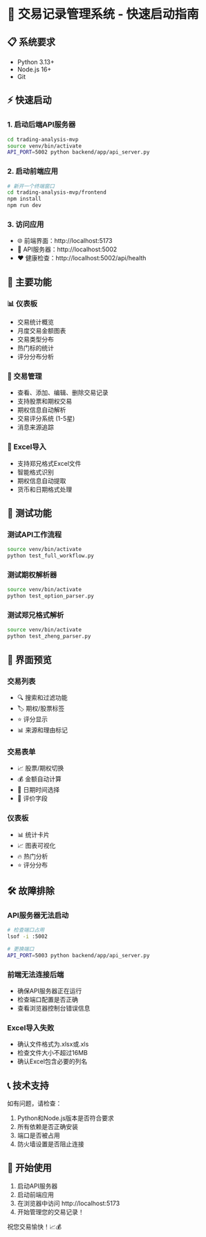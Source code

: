 # 🚀 交易记录管理系统 - 快速启动指南

## 📋 系统要求

- Python 3.13+
- Node.js 16+
- Git

## ⚡ 快速启动

### 1. 启动后端API服务器
```bash
cd trading-analysis-mvp
source venv/bin/activate
API_PORT=5002 python backend/app/api_server.py
```

### 2. 启动前端应用
```bash
# 新开一个终端窗口
cd trading-analysis-mvp/frontend
npm install
npm run dev
```

### 3. 访问应用
- 🌐 前端界面：http://localhost:5173
- 🔗 API服务器：http://localhost:5002
- ❤️ 健康检查：http://localhost:5002/api/health

## 🎯 主要功能

### 📊 仪表板
- 交易统计概览
- 月度交易金额图表
- 交易类型分布
- 热门标的统计
- 评分分布分析

### 📝 交易管理
- 查看、添加、编辑、删除交易记录
- 支持股票和期权交易
- 期权信息自动解析
- 交易评分系统 (1-5星)
- 消息来源追踪

### 📁 Excel导入
- 支持郑兄格式Excel文件
- 智能格式识别
- 期权信息自动提取
- 货币和日期格式处理

## 🧪 测试功能

### 测试API工作流程
```bash
source venv/bin/activate
python test_full_workflow.py
```

### 测试期权解析器
```bash
source venv/bin/activate
python test_option_parser.py
```

### 测试郑兄格式解析
```bash
source venv/bin/activate
python test_zheng_parser.py
```

## 📱 界面预览

### 交易列表
- 🔍 搜索和过滤功能
- 🏷️ 期权/股票标签
- ⭐ 评分显示
- 📊 来源和理由标记

### 交易表单
- 📈 股票/期权切换
- 💰 金额自动计算
- 📅 日期时间选择
- 🎯 评价字段

### 仪表板
- 📊 统计卡片
- 📈 图表可视化
- 🔥 热门分析
- ⭐ 评分分布

## 🛠️ 故障排除

### API服务器无法启动
```bash
# 检查端口占用
lsof -i :5002

# 更换端口
API_PORT=5003 python backend/app/api_server.py
```

### 前端无法连接后端
- 确保API服务器正在运行
- 检查端口配置是否正确
- 查看浏览器控制台错误信息

### Excel导入失败
- 确认文件格式为.xlsx或.xls
- 检查文件大小不超过16MB
- 确认Excel包含必要的列名

## 📞 技术支持

如有问题，请检查：
1. Python和Node.js版本是否符合要求
2. 所有依赖是否正确安装
3. 端口是否被占用
4. 防火墙设置是否阻止连接

## 🎉 开始使用

1. 启动API服务器
2. 启动前端应用
3. 在浏览器中访问 http://localhost:5173
4. 开始管理您的交易记录！

祝您交易愉快！📈💰